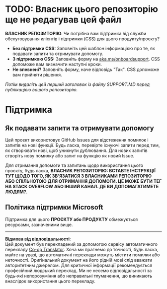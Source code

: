 <!--
CO_OP_TRANSLATOR_METADATA:
{
  "original_hash": "b7244261ee19497082edf33bcce64717",
  "translation_date": "2025-09-10T05:44:24+00:00",
  "source_file": "SUPPORT.md",
  "language_code": "uk"
}
-->
# TODO: Власник цього репозиторію ще не редагував цей файл

**ВЛАСНИК РЕПОЗИТОРІЮ**: Чи потрібна вам підтримка від служби обслуговування клієнтів і підтримки (CSS) для цього продукту/проєкту?

- **Без підтримки CSS:** Заповніть цей шаблон інформацією про те, як подавати запити та отримувати допомогу.
- **З підтримкою CSS:** Заповніть форму на [aka.ms/onboardsupport](https://aka.ms/onboardsupport). CSS допоможе вам визначити наступні кроки.
- **Не впевнені?** Заповніть форму, наче відповідь "Так". CSS допоможе вам прийняти рішення.

*Потім видаліть цей перший заголовок із файлу SUPPORT.MD перед публікацією вашого репозиторію.*

# Підтримка

## Як подавати запити та отримувати допомогу  

Цей проєкт використовує GitHub Issues для відстеження помилок і запитів на нові функції. Будь ласка, перевірте існуючі 
запити перед тим, як створювати нові, щоб уникнути дублювання. Для нових запитів створіть нову помилку або 
запит на функцію як новий Issue.

Для отримання допомоги та запитань щодо використання цього проєкту, будь ласка, **ВЛАСНИК РЕПОЗИТОРІЮ: ВСТАВТЕ ІНСТРУКЦІЇ ТУТ 
ЩОДО ТОГО, ЯК ЗВ'ЯЗАТИСЯ З ВЛАСНИКАМИ РЕПОЗИТОРІЮ АБО СПІЛЬНОТОЮ ДЛЯ ОТРИМАННЯ ДОПОМОГИ. ЦЕ МОЖЕ БУТИ ТЕГ НА STACK OVERFLOW АБО ІНШИЙ
КАНАЛ. ДЕ ВИ ДОПОМАГАТИМЕТЕ ЛЮДЯМ?**.

## Політика підтримки Microsoft  

Підтримка для цього **ПРОЄКТУ або ПРОДУКТУ** обмежується ресурсами, зазначеними вище.

---

**Відмова від відповідальності**:  
Цей документ був перекладений за допомогою сервісу автоматичного перекладу [Co-op Translator](https://github.com/Azure/co-op-translator). Хоча ми прагнемо до точності, будь ласка, майте на увазі, що автоматичні переклади можуть містити помилки або неточності. Оригінальний документ на його рідній мові слід вважати авторитетним джерелом. Для критичної інформації рекомендується професійний людський переклад. Ми не несемо відповідальності за будь-які непорозуміння або неправильні тлумачення, що виникають внаслідок використання цього перекладу.